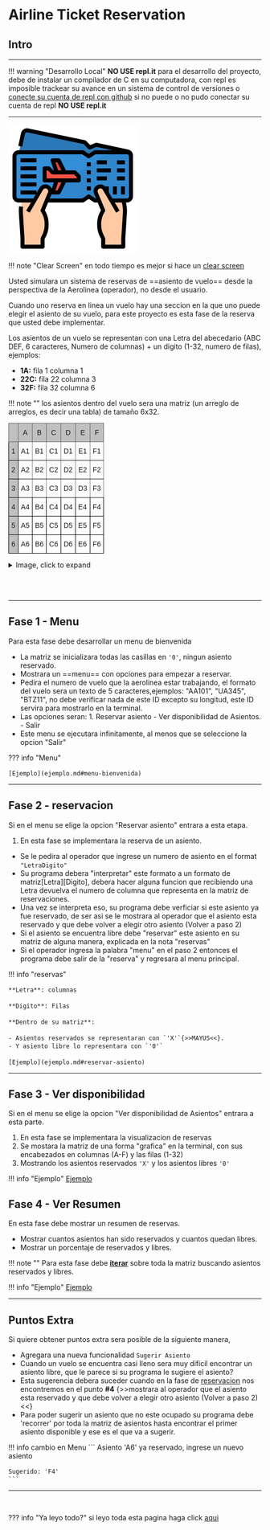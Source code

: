 # Airline Ticket Reservation
## Intro

---
!!! warning "Desarrollo Local"
    **NO USE repl.it** para el desarrollo del proyecto, debe de instalar un compilador de C en su computadora, con repl es imposible trackear su avance en un sistema de control de versiones o [conecte su cuenta de repl con github](https://dev.to/twalton83/you-can-now-run-repos-on-repl-it-9dc) si no puede o no pudo conectar su cuenta de repl **NO USE repl.it**



---
![1](../../img/ticket.png)



!!! note "Clear Screen"
    en todo tiempo es mejor si hace un [clear screen](appendix/#clearscreen)


Usted simulara un sistema de reservas de ==asiento de vuelo== desde la perspectiva de la Aerolinea (operador), no desde el usuario.

Cuando uno reserva en linea un vuelo hay una seccion en la que uno puede elegir el asiento de su vuelo, para este proyecto es esta fase de la reserva que usted debe implementar.

Los asientos de un vuelo se representan con una Letra del abecedario (ABC DEF, 6 caracteres, Numero de columnas) + un digito (1-32, numero de filas), ejemplos:

- **1A:** fila 1 columna 1
- **22C:** fila 22 columna 3
- **32F:** fila 32 columna 6

!!! note ""
    los asientos dentro del vuelo sera una matriz (un arreglo de arreglos, es decir una tabla) de tamaño 6x32.



<style type="text/css">
.tg  {border-collapse:collapse;border-spacing:0;}
.tg td{font-family:Arial, sans-serif;font-size:14px;padding:10px 5px;border-style:solid;border-width:1px;overflow:hidden;word-break:normal;border-color:black;}
.tg th{font-family:Arial, sans-serif;font-size:14px;font-weight:normal;padding:10px 5px;border-style:solid;border-width:1px;overflow:hidden;word-break:normal;border-color:black;}
.tg .tg-k04z{background-color:#c0c0c0;border-color:#656565;text-align:left;vertical-align:top}
.tg .tg-c3ow{border-color:inherit;text-align:center;vertical-align:top}
.tg .tg-mtln{background-color:#c0c0c0;border-color:#656565;text-align:center;vertical-align:top}
.tg .tg-y6fn{background-color:#c0c0c0;text-align:left;vertical-align:top}
.tg .tg-0lax{text-align:left;vertical-align:top}
</style>
<table class="tg">
  <tr>
    <th class="tg-k04z"></th>
    <th class="tg-mtln">A</th>
    <th class="tg-mtln">B</th>
    <th class="tg-mtln">C</th>
    <th class="tg-mtln">D</th>
    <th class="tg-mtln">E</th>
    <th class="tg-mtln">F</th>
  </tr>
  <tr>
    <td class="tg-y6fn">1</td>
    <td class="tg-c3ow">A1</td>
    <td class="tg-c3ow">B1</td>
    <td class="tg-c3ow">C1</td>
    <td class="tg-c3ow">D1</td>
    <td class="tg-c3ow">E1</td>
    <td class="tg-c3ow">F1</td>
  </tr>
  <tr>
    <td class="tg-y6fn">2</td>
    <td class="tg-c3ow">A2</td>
    <td class="tg-c3ow">B2</td>
    <td class="tg-c3ow">C2</td>
    <td class="tg-c3ow">D2</td>
    <td class="tg-c3ow">E2</td>
    <td class="tg-c3ow">F2</td>
  </tr>
  <tr>
    <td class="tg-y6fn">3</td>
    <td class="tg-c3ow">A3</td>
    <td class="tg-c3ow">B3</td>
    <td class="tg-c3ow">C3</td>
    <td class="tg-c3ow">D3</td>
    <td class="tg-c3ow">D3</td>
    <td class="tg-c3ow">F3</td>
  </tr>
  <tr>
    <td class="tg-y6fn">4</td>
    <td class="tg-0lax">A4</td>
    <td class="tg-0lax">B4</td>
    <td class="tg-0lax">C4</td>
    <td class="tg-0lax">D4</td>
    <td class="tg-0lax">E4</td>
    <td class="tg-0lax">F4</td>
  </tr>
  <tr>
    <td class="tg-y6fn">5</td>
    <td class="tg-0lax">A5</td>
    <td class="tg-0lax">B5</td>
    <td class="tg-0lax">C5</td>
    <td class="tg-0lax">D5</td>
    <td class="tg-0lax">E5</td>
    <td class="tg-0lax">F5</td>
  </tr>
  <tr>
    <td class="tg-y6fn">6</td>
    <td class="tg-0lax">A6</td>
    <td class="tg-0lax">B6</td>
    <td class="tg-0lax">C6</td>
    <td class="tg-0lax">D6</td>
    <td class="tg-0lax">E6</td>
    <td class="tg-0lax">F6</td>
  </tr>
</table>

<details>
    <summary>Image, click to expand</summary>

<img src="../../img/flight.png" alt="Flight Ticket Reservation">

</details>


<br><br>

---

## Fase 1 - Menu

Para esta fase debe desarrollar un menu de bienvenida

- La matriz se inicializara todas las casillas en `'0'`, ningun asiento reservado.
- Mostrara un ==menu== con opciones para empezar a reservar.
- Pedira el numero de vuelo que la aerolinea estar trabajando, el formato del vuelo sera un texto de 5 caracteres,ejemplos: "AA101", "UA345", "BTZ11", no debe verificar nada de este ID excepto su longitud, este ID servira para mostrarlo en la terminal.
- Las opciones seran:
      1. Reservar asiento
      - Ver disponibilidad de Asientos.
      - Salir
- Este menu se ejecutara infinitamente, al menos que se seleccione la opcion "Salir"

??? info "Menu"

    [Ejemplo](ejemplo.md#menu-bienvenida)


---

## Fase 2 - reservacion

Si en el menu se elige la opcion "Reservar asiento" entrara a esta etapa.

1. En esta fase se implementara la reserva de un asiento.
- Se le pedira al operador que ingrese un numero de asiento en el format `"LetraDigito"`
- Su programa debera "interpretar" este formato a un formato de matriz[Letra][Digito], debera hacer alguna funcion que recibiendo una Letra devuelva el numero de columna que representa en la matriz de reservaciones.
- Una vez se interpreta eso, su programa debe verficiar si este asiento ya fue reservado, de ser asi se le mostrara al operador que el asiento esta reservado y que debe volver a elegir otro asiento (Volver a paso 2)
- Si el asiento se encuentra libre debe "reservar" este asiento en su matriz de alguna manera, explicada en la nota "reservas"
- Si el operador ingresa la palabra "menu" en el paso 2 entonces el programa debe salir de la "reserva" y regresara al menu principal.


!!! info "reservas"

    **Letra**: columnas

    **Digito**: Filas

    **Dentro de su matriz**:

    - Asientos reservados se representaran con `'X'`{>>MAYUS<<}.
    - Y asiento libre lo representara con `'0'`

    [Ejemplo](ejemplo.md#reservar-asiento)

---
## Fase 3 - Ver disponibilidad

Si en el menu se elige la opcion "Ver disponibilidad de Asientos" entrara a esta parte.

1. En esta fase se implementara la visualizacion de reservas
2. Se mostara la matriz de una forma "grafica" en la terminal, con sus encabezados en columnas (A-F) y las filas (1-32)
3. Mostrando los asientos reservados `'X'` y los asientos libres  `'0'`


!!! info "Ejemplo"
    [Ejemplo](ejemplo.md#ver-disponibilidad-de-asientos)

## Fase 4 -  Ver Resumen

En esta fase debe mostrar un resumen de reservas.

- Mostrar cuantos asientos han sido reservados y cuantos quedan libres.
- Mostrar un porcentaje de reservados y libres.

!!! note ""
    Para esta fase debe [**iterar**]() sobre toda la matriz buscando asientos reservados y libres.


!!! info "Ejemplo"
    [Ejemplo](ejemplo.md#ver-resumen)

---

## Puntos Extra
Si quiere obtener puntos extra sera posible de la siguiente manera,

- Agregara una nueva funcionalidad `Sugerir Asiento`
- Cuando un vuelo se encuentra casi lleno sera muy dificil encontrar un asiento libre, que le parece si su programa le sugiere el asiento?
- Esta sugerencia debera suceder cuando en la fase de [reservacion](#fase-2---reservacion) nos encontremos en el punto **#4** {>>mostrara al operador que el asiento esta reservado y que debe volver a elegir otro asiento (Volver a paso 2)<<}
- Para poder sugerir un asiento que no este ocupado su programa debe 'recorrer' por toda la matriz de asientos hasta encontrar el primer asiento disponible y ese es el que va a sugerir.

!!! info cambio en Menu
    ```
    Asiento 'A6' ya reservado, ingrese un nuevo asiento

    Sugerido: 'F4'
    ```

---


<br>



??? info "Ya leyo todo?"
    si leyo toda esta pagina haga click [aqui](ejemplo.md)